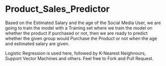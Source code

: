 # Product_Sales_Predictor
Based on the Estimated Salary and the age of the Social Media User, we are going to train the model with a Training set where we train the model on whether the product if purchased or not, then we are ready to predict whether the given group would Purchase the Product or not when the age and estimated salary are given. 

Logistic Regression is used here, followed by K-Nearest Neighnours, Support Vector Machines and others. 
Feel free to Fork and Pull Request.

